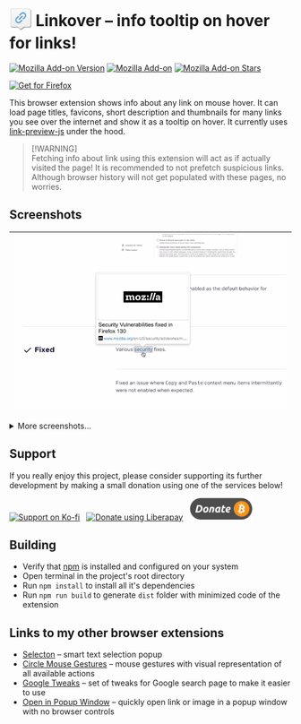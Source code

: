 # <sub><img src="./src/assets/icon.png" height="40" width="40"></sub> Linkover – info tooltip on hover for links!

[![Mozilla Add-on Version](https://img.shields.io/amo/v/linkover?label=version&color=red)](https://addons.mozilla.org/firefox/addon/linkover/)
[![Mozilla Add-on](https://img.shields.io/amo/users/linkover?color=%23FF6611&label=users&logo=Firefox)](https://addons.mozilla.org/firefox/addon/linkover/)
[![Mozilla Add-on Stars](https://img.shields.io/amo/stars/linkover)](https://addons.mozilla.org/firefox/addon/linkover/)

<a href="https://addons.mozilla.org/firefox/addon/linkover/"><img src="https://user-images.githubusercontent.com/585534/107280546-7b9b2a00-6a26-11eb-8f9f-f95932f4bfec.png" alt="Get for Firefox"></a>

This browser extension shows info about any link on mouse hover.
It can load page titles, favicons, short description and thumbnails for many links you see over the internet and show it as a tooltip on hover. It currently uses [link-preview-js](https://www.npmjs.com/package/link-preview-js) under the hood.

> [!WARNING]\
> Fetching info about link using this extension will act as if actually visited the page! It is recommended to not prefetch suspicious links. Although browser history will not get populated with these pages, no worries.

## Screenshots
| ![Screenshot 1](./screenshots/2.png) |
|-|

<details>
    <summary>More screenshots...</summary>
        <table><tr><td><img src="./screenshots/1.png" /></td></tr></table> 
        <table><tr><td><img src="./screenshots/3.png" /></td></tr></table> 
        <!-- <table><tr><td><img src="./screenshots/4.png" /></td></tr></table>  -->
</details>


## Support
If you really enjoy this project, please consider supporting its further development by making a small donation using one of the services below! 

<a href="https://ko-fi.com/emvaized"><img src="https://cdn.prod.website-files.com/5c14e387dab576fe667689cf/64f1a9ddd0246590df69ea0b_kofi_long_button_red%25402x-p-800.png" alt="Support on Ko-fi" height="40"></a> &nbsp; <a href="https://liberapay.com/emvaized/donate"><img alt="Donate using Liberapay" src="https://liberapay.com/assets/widgets/donate.svg" height="40"></a> &nbsp; <a href="https://emvaized.github.io/donate/bitcoin/"><img src="https://github.com/emvaized/emvaized.github.io/blob/main/donate/bitcoin/assets/bitcoin-donate-button.png?raw=true" alt="Donate Bitcoin" height="40" /></a>

## Building
- Verify that [npm](https://nodejs.org/en/download/prebuilt-installer) is installed and configured on your system
- Open terminal in the project's root directory
- Run `npm install` to install all it's dependencies
- Run `npm run build` to generate `dist` folder with minimized code of the extension

## Links to my other browser extensions
* [Selecton](https://github.com/emvaized/selecton-extension) – smart text selection popup
* [Circle Mouse Gestures](https://github.com/emvaized/circle-mouse-gestures) – mouse gestures with visual representation of all available actions
* [Google Tweaks](https://github.com/emvaized/google-tiles-extension) – set of tweaks for Google search page to make it easier to use
* [Open in Popup Window](https://github.com/emvaized/open-in-popup-window-extension) – quickly open link or image in a popup window with no browser controls